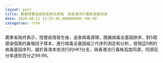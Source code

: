 ```yaml
---
layout: post
title: 廣東陸豐追查新型肺炎病毒　與香港流行毒株高度同源
date: 2020-08-22 13:55:46.000000000 +08:00
categories: rthk
---
```


廣東省政府表示，陸豐疫情發生後，追查病毒源頭，開展病毒全基因排序，對5個感染個案的鼻咽拭子樣本，進行病毒全基因組三代序列測定和分析，發現這5例的病毒基因序列，屬於香港本地流行的HK1分支，與香港流行毒株高度同源，同源百分率達到百分之99.99。
